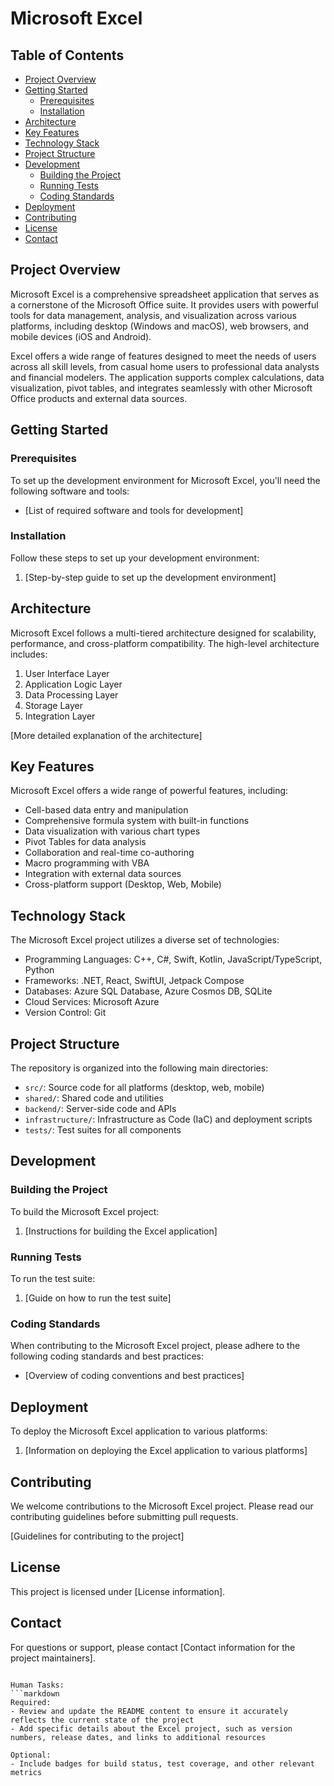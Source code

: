# Microsoft Excel

## Table of Contents
- [Project Overview](#project-overview)
- [Getting Started](#getting-started)
  - [Prerequisites](#prerequisites)
  - [Installation](#installation)
- [Architecture](#architecture)
- [Key Features](#key-features)
- [Technology Stack](#technology-stack)
- [Project Structure](#project-structure)
- [Development](#development)
  - [Building the Project](#building-the-project)
  - [Running Tests](#running-tests)
  - [Coding Standards](#coding-standards)
- [Deployment](#deployment)
- [Contributing](#contributing)
- [License](#license)
- [Contact](#contact)

## Project Overview

Microsoft Excel is a comprehensive spreadsheet application that serves as a cornerstone of the Microsoft Office suite. It provides users with powerful tools for data management, analysis, and visualization across various platforms, including desktop (Windows and macOS), web browsers, and mobile devices (iOS and Android).

Excel offers a wide range of features designed to meet the needs of users across all skill levels, from casual home users to professional data analysts and financial modelers. The application supports complex calculations, data visualization, pivot tables, and integrates seamlessly with other Microsoft Office products and external data sources.

## Getting Started

### Prerequisites

To set up the development environment for Microsoft Excel, you'll need the following software and tools:

- [List of required software and tools for development]

### Installation

Follow these steps to set up your development environment:

1. [Step-by-step guide to set up the development environment]

## Architecture

Microsoft Excel follows a multi-tiered architecture designed for scalability, performance, and cross-platform compatibility. The high-level architecture includes:

1. User Interface Layer
2. Application Logic Layer
3. Data Processing Layer
4. Storage Layer
5. Integration Layer

[More detailed explanation of the architecture]

## Key Features

Microsoft Excel offers a wide range of powerful features, including:

- Cell-based data entry and manipulation
- Comprehensive formula system with built-in functions
- Data visualization with various chart types
- Pivot Tables for data analysis
- Collaboration and real-time co-authoring
- Macro programming with VBA
- Integration with external data sources
- Cross-platform support (Desktop, Web, Mobile)

## Technology Stack

The Microsoft Excel project utilizes a diverse set of technologies:

- Programming Languages: C++, C#, Swift, Kotlin, JavaScript/TypeScript, Python
- Frameworks: .NET, React, SwiftUI, Jetpack Compose
- Databases: Azure SQL Database, Azure Cosmos DB, SQLite
- Cloud Services: Microsoft Azure
- Version Control: Git

## Project Structure

The repository is organized into the following main directories:

- `src/`: Source code for all platforms (desktop, web, mobile)
- `shared/`: Shared code and utilities
- `backend/`: Server-side code and APIs
- `infrastructure/`: Infrastructure as Code (IaC) and deployment scripts
- `tests/`: Test suites for all components

## Development

### Building the Project

To build the Microsoft Excel project:

1. [Instructions for building the Excel application]

### Running Tests

To run the test suite:

1. [Guide on how to run the test suite]

### Coding Standards

When contributing to the Microsoft Excel project, please adhere to the following coding standards and best practices:

- [Overview of coding conventions and best practices]

## Deployment

To deploy the Microsoft Excel application to various platforms:

1. [Information on deploying the Excel application to various platforms]

## Contributing

We welcome contributions to the Microsoft Excel project. Please read our contributing guidelines before submitting pull requests.

[Guidelines for contributing to the project]

## License

This project is licensed under [License information].

## Contact

For questions or support, please contact [Contact information for the project maintainers].

```

Human Tasks:
```markdown
Required:
- Review and update the README content to ensure it accurately reflects the current state of the project
- Add specific details about the Excel project, such as version numbers, release dates, and links to additional resources

Optional:
- Include badges for build status, test coverage, and other relevant metrics